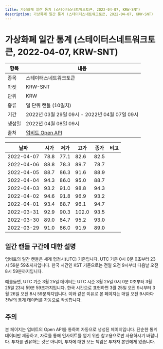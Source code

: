 ```yaml
---
title: 가상화폐 일간 통계 (스테이터스네트워크토큰, 2022-04-07, KRW-SNT)
description: 가상화폐 일간 통계 (스테이터스네트워크토큰, 2022-04-07, KRW-SNT)
---
```



가상화폐 일간 통계 (스테이터스네트워크토큰, 2022-04-07, KRW-SNT)
===

|항목|내용|
|--|--|
|종목|스테이터스네트워크토큰|
|마켓|KRW-SNT|
|단위|KRW|
|종류|일 단위 캔들 (10일치)|
|기간|2022년 03월 29일 09시 - 2022년 04월 07일 09시|
|생성일|2022년 04월 08일 09시|
|출처|[업비트 Open API](https://docs.upbit.com)|


|날짜|시가|저가|고가|종가|비고|
|--|--|--|--|--|--|
|2022-04-07|78.8|77.1|82.6|82.5|    |
|2022-04-06|88.8|78.3|89.7|78.7|    |
|2022-04-05|88.7|86.3|91.6|88.9|    |
|2022-04-04|94.3|86.0|95.0|88.7|    |
|2022-04-03|93.2|91.0|98.8|94.3|    |
|2022-04-02|94.6|91.8|96.9|93.2|    |
|2022-04-01|93.4|88.7|96.1|94.7|    |
|2022-03-31|92.9|90.3|102.0|93.5|    |
|2022-03-30|89.0|84.7|95.2|93.0|    |
|2022-03-29|91.0|86.0|91.9|89.0|    |


일간 캔들 구간에 대한 설명
---


업비트의 일간 캔들은 세계 협정시(UTC) 기준입니다. 
UTC 기준 0시 0분 0초부터 23시 59분 59초까지입니다. 
한국 시간인 KST 기준으로는 전일 오전 9시부터 다음날 오전 8시 59분까지입니다. 


예를들면, UTC 기준 3월 25일 데이터는 UTC 시준 3월 25일 0시 0분 0초부터 3월 25일 23시 59분 59초까지입니다. 
한국 시간으로 표현하면 3월 25일 오전 9시부터 3월 26일 오전 8시 59분까지입니다. 
이와 같은 이유로 본 페이지는 매일 오전 9시마다 전날의 통계 데이터를 자동으로 작성합니다. 


주의
---


본 페이지는 업비트의 Open API를 통하여 자동으로 생성된 페이지입니다. 
단순한 통계 데이터만 제공하고, 자료를 통해 인사이트를 얻기 위한 참고용으로만 사용하시기 바랍니다. 
투자를 권유하는 것은 아니며, 투자에 대한 모든 책임은 투자자 본인에게 있습니다. 
